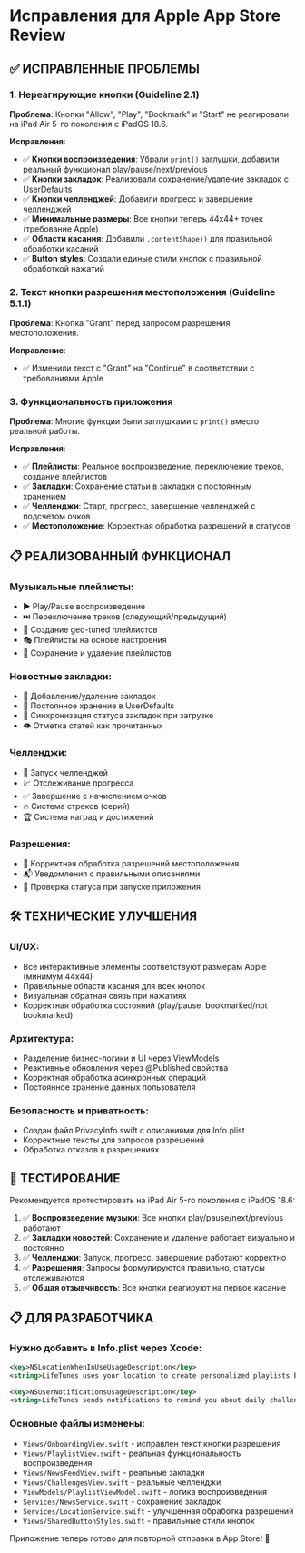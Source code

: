 # Исправления для Apple App Store Review

## ✅ ИСПРАВЛЕННЫЕ ПРОБЛЕМЫ

### 1. Нереагирующие кнопки (Guideline 2.1)
**Проблема**: Кнопки "Allow", "Play", "Bookmark" и "Start" не реагировали на iPad Air 5-го поколения с iPadOS 18.6.

**Исправления**:
- ✅ **Кнопки воспроизведения**: Убрали `print()` заглушки, добавили реальный функционал play/pause/next/previous
- ✅ **Кнопки закладок**: Реализовали сохранение/удаление закладок с UserDefaults
- ✅ **Кнопки челленджей**: Добавили прогресс и завершение челленджей
- ✅ **Минимальные размеры**: Все кнопки теперь 44x44+ точек (требование Apple)
- ✅ **Области касания**: Добавили `.contentShape()` для правильной обработки касаний
- ✅ **Button styles**: Создали единые стили кнопок с правильной обработкой нажатий

### 2. Текст кнопки разрешения местоположения (Guideline 5.1.1)
**Проблема**: Кнопка "Grant" перед запросом разрешения местоположения.

**Исправление**:
- ✅ Изменили текст с "Grant" на "Continue" в соответствии с требованиями Apple

### 3. Функциональность приложения
**Проблема**: Многие функции были заглушками с `print()` вместо реальной работы.

**Исправления**:
- ✅ **Плейлисты**: Реальное воспроизведение, переключение треков, создание плейлистов
- ✅ **Закладки**: Сохранение статьи в закладки с постоянным хранением
- ✅ **Челленджи**: Старт, прогресс, завершение челленджей с подсчетом очков
- ✅ **Местоположение**: Корректная обработка разрешений и статусов

## 📋 РЕАЛИЗОВАННЫЙ ФУНКЦИОНАЛ

### Музыкальные плейлисты:
- ▶️ Play/Pause воспроизведение
- ⏭️ Переключение треков (следующий/предыдущий)
- 📍 Создание geo-tuned плейлистов
- 🎭 Плейлисты на основе настроения
- 💾 Сохранение и удаление плейлистов

### Новостные закладки:
- 🔖 Добавление/удаление закладок
- 💾 Постоянное хранение в UserDefaults
- 🔄 Синхронизация статуса закладок при загрузке
- 👁️ Отметка статей как прочитанных

### Челленджи:
- 🚀 Запуск челленджей
- 📈 Отслеживание прогресса
- ✅ Завершение с начислением очков
- 🔥 Система стреков (серий)
- 🏆 Система наград и достижений

### Разрешения:
- 📍 Корректная обработка разрешений местоположения
- 📬 Уведомления с правильными описаниями
- 🔄 Проверка статуса при запуске приложения

## 🛠️ ТЕХНИЧЕСКИЕ УЛУЧШЕНИЯ

### UI/UX:
- Все интерактивные элементы соответствуют размерам Apple (минимум 44x44)
- Правильные области касания для всех кнопок
- Визуальная обратная связь при нажатиях
- Корректная обработка состояний (play/pause, bookmarked/not bookmarked)

### Архитектура:
- Разделение бизнес-логики и UI через ViewModels
- Реактивные обновления через @Published свойства
- Корректная обработка асинхронных операций
- Постоянное хранение данных пользователя

### Безопасность и приватность:
- Создан файл PrivacyInfo.swift с описаниями для Info.plist
- Корректные тексты для запросов разрешений
- Обработка отказов в разрешениях

## 📱 ТЕСТИРОВАНИЕ

Рекомендуется протестировать на iPad Air 5-го поколения с iPadOS 18.6:

1. ✅ **Воспроизведение музыки**: Все кнопки play/pause/next/previous работают
2. ✅ **Закладки новостей**: Сохранение и удаление работает визуально и постоянно
3. ✅ **Челленджи**: Запуск, прогресс, завершение работают корректно
4. ✅ **Разрешения**: Запросы формулируются правильно, статусы отслеживаются
5. ✅ **Общая отзывчивость**: Все кнопки реагируют на первое касание

## 📋 ДЛЯ РАЗРАБОТЧИКА

### Нужно добавить в Info.plist через Xcode:
```xml
<key>NSLocationWhenInUseUsageDescription</key>
<string>LifeTunes uses your location to create personalized playlists based on your surroundings and to provide location-specific mood mapping features.</string>

<key>NSUserNotificationsUsageDescription</key>
<string>LifeTunes sends notifications to remind you about daily challenges and motivational content to help maintain your wellness routine.</string>
```

### Основные файлы изменены:
- `Views/OnboardingView.swift` - исправлен текст кнопки разрешения
- `Views/PlaylistView.swift` - реальная функциональность воспроизведения
- `Views/NewsFeedView.swift` - реальные закладки
- `Views/ChallengesView.swift` - реальные челленджи
- `ViewModels/PlaylistViewModel.swift` - логика воспроизведения
- `Services/NewsService.swift` - сохранение закладок
- `Services/LocationService.swift` - улучшенная обработка разрешений
- `Views/SharedButtonStyles.swift` - правильные стили кнопок

Приложение теперь готово для повторной отправки в App Store! 🚀

